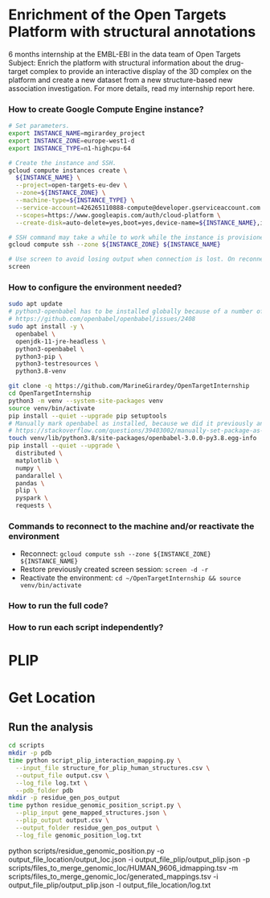 # Enrichment of the Open Targets Platform with structural annotations

6 months internship at the EMBL-EBI in the data team of Open Targets
Subject: Enrich the platform with structural information about the drug-target complex to provide an interactive display 
of the 3D complex on the platform and create a new dataset from a new structure-based new association investigation.
For more details, read my internship report here.

### How to create Google Compute Engine instance?
```bash
# Set parameters.
export INSTANCE_NAME=mgirardey_project
export INSTANCE_ZONE=europe-west1-d
export INSTANCE_TYPE=n1-highcpu-64

# Create the instance and SSH.
gcloud compute instances create \
  ${INSTANCE_NAME} \
  --project=open-targets-eu-dev \
  --zone=${INSTANCE_ZONE} \
  --machine-type=${INSTANCE_TYPE} \
  --service-account=426265110888-compute@developer.gserviceaccount.com \
  --scopes=https://www.googleapis.com/auth/cloud-platform \
  --create-disk=auto-delete=yes,boot=yes,device-name=${INSTANCE_NAME},image=projects/ubuntu-os-cloud/global/images/ubuntu-2004-focal-v20210927,mode=rw,size=2000,type=projects/open-targets-eu-dev/zones/europe-west1-d/diskTypes/pd-balanced

# SSH command may take a while to work while the instance is provisioned and configured.
gcloud compute ssh --zone ${INSTANCE_ZONE} ${INSTANCE_NAME}

# Use screen to avoid losing output when connection is lost. On reconnect, the session can be restored with calling `screen -d -r`.
screen
```

### How to configure the environment needed?
```bash
sudo apt update
# python3-openbabel has to be installed globally because of a number of errors in the current PIP packaging
# https://github.com/openbabel/openbabel/issues/2408
sudo apt install -y \
  openbabel \
  openjdk-11-jre-headless \
  python3-openbabel \
  python3-pip \
  python3-testresources \
  python3.8-venv

git clone -q https://github.com/MarineGirardey/OpenTargetInternship
cd OpenTargetInternship
python3 -m venv --system-site-packages venv
source venv/bin/activate
pip install --quiet --upgrade pip setuptools
# Manually mark openbabel as installed, because we did it previously and we don't want pip to try to install the broken PyPi version
# https://stackoverflow.com/questions/39403002/manually-set-package-as-installed-in-python-pip
touch venv/lib/python3.8/site-packages/openbabel-3.0.0-py3.8.egg-info
pip install --quiet --upgrade \
  distributed \
  matplotlib \
  numpy \
  pandarallel \
  pandas \
  plip \
  pyspark \
  requests \
```

### Commands to reconnect to the machine and/or reactivate the environment
* Reconnect: `gcloud compute ssh --zone ${INSTANCE_ZONE} ${INSTANCE_NAME}`
* Restore previously created screen session: `screen -d -r`
* Reactivate the environment: `cd ~/OpenTargetInternship && source venv/bin/activate`


### How to run the full code?
### How to run each script independently?

# PLIP


# Get Location

## Run the analysis
```bash
cd scripts
mkdir -p pdb
time python script_plip_interaction_mapping.py \
  --input_file structure_for_plip_human_structures.csv \
  --output_file output.csv \
  --log_file log.txt \
  --pdb_folder pdb
mkdir -p residue_gen_pos_output
time python residue_genomic_position_script.py \
  --plip_input gene_mapped_structures.json \
  --plip_output output.csv \
  --output_folder residue_gen_pos_output \
  --log_file genomic_position_log.txt
```


python scripts/residue_genomic_position.py -o output_file_location/output_loc.json -i output_file_plip/output_plip.json -p scripts/files_to_merge_genomic_loc/HUMAN_9606_idmapping.tsv -m scripts/files_to_merge_genomic_loc/generated_mappings.tsv -i output_file_plip/output_plip.json -l output_file_location/log.txt
